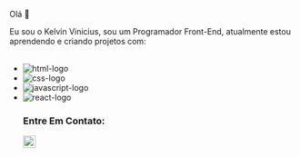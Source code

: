 Olá :wave:

Eu sou o Kelvin Vinicius, sou um Programador Front-End, atualmente estou aprendendo e criando projetos com:
<br>
<br>

- <img src="https://img.shields.io/badge/HTML5-E34F26?style=for-the-badge&logo=html5&logoColor=white" alt="html-logo"/>
- <img src="https://img.shields.io/badge/CSS3-1572B6?style=for-the-badge&logo=css3&logoColor=white" alt="css-logo"/>
- <img src="https://img.shields.io/badge/JavaScript-F7DF1E?style=for-the-badge&logo=javascript&logoColor=black" alt="javascript-logo"/>
- <img src="https://img.shields.io/badge/react%20os-0088CC?style=for-the-badge&logo=reactos&logoColor=white" alt="react-logo"/>

  ### Entre Em Contato:
  <p>
    <a href="https://www.linkedin.com/in/kelvin-vinicius-379561148?lipi=urn%3Ali%3Apage%3Ad_flagship3_profile_view_base_contact_details%3B9c%2BhD2BISPaCHfaDSTJfSg%3D%3D"> <img  align="left" alt="linkedln-logo" width="22px"
</a>
  </p>
  

